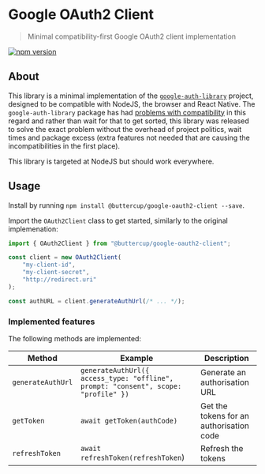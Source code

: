 # Google OAuth2 Client
> Minimal compatibility-first Google OAuth2 client implementation

[![npm version](https://badge.fury.io/js/%40buttercup%2Fgoogle-oauth2-client.svg)](https://www.npmjs.com/package/@buttercup/google-oauth2-client)

## About

This library is a minimal implementation of the [`google-auth-library`](https://github.com/googleapis/google-auth-library-nodejs) project, designed to be compatible with NodeJS, the browser and React Native. The `google-auth-library` package has had [problems with compatibility](https://github.com/googleapis/google-auth-library-nodejs/issues/150) in this regard and rather than wait for that to get sorted, this library was released to solve the exact problem without the overhead of project politics, wait times and package excess (extra features not needed that are causing the incompatibilities in the first place).

This library is targeted at NodeJS but should work everywhere.

## Usage

Install by running `npm install @buttercup/google-oauth2-client --save`.

Import the `OAuth2Client` class to get started, similarly to the original implemenation:

```javascript
import { OAuth2Client } from "@buttercup/google-oauth2-client";

const client = new OAuth2Client(
    "my-client-id",
    "my-client-secret",
    "http://redirect.uri"
);

const authURL = client.generateAuthUrl(/* ... */);
```

### Implemented features

The following methods are implemented:

| Method                | Example                           | Description                               |
|-----------------------|-----------------------------------|-------------------------------------------|
| `generateAuthUrl`     | `generateAuthUrl({ access_type: "offline", prompt: "consent", scope: "profile" })` | Generate an authorisation URL |
| `getToken`            | `await getToken(authCode)`        | Get the tokens for an authorisation code  |
| `refreshToken`        | `await refreshToken(refreshToken`)| Refresh the tokens                        |
